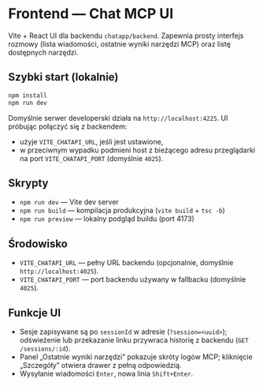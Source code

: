 # Frontend — Chat MCP UI

Vite + React UI dla backendu `chatapp/backend`. Zapewnia prosty interfejs rozmowy (lista wiadomości, ostatnie wyniki narzędzi MCP) oraz listę dostępnych narzędzi.

## Szybki start (lokalnie)

```bash
npm install
npm run dev
```

Domyślnie serwer developerski działa na `http://localhost:4225`. UI próbując połączyć się z backendem:
- użyje `VITE_CHATAPI_URL`, jeśli jest ustawione,
- w przeciwnym wypadku podmieni host z bieżącego adresu przeglądarki na port `VITE_CHATAPI_PORT` (domyślnie `4025`).

## Skrypty
- `npm run dev` — Vite dev server
- `npm run build` — kompilacja produkcyjna (`vite build` + `tsc -b`)
- `npm run preview` — lokalny podgląd buildu (port 4173)

## Środowisko
- `VITE_CHATAPI_URL` — pełny URL backendu (opcjonalnie, domyślnie `http://localhost:4025`).
- `VITE_CHATAPI_PORT` — port backendu używany w fallbacku (domyślnie `4025`).

## Funkcje UI
- Sesje zapisywane są po `sessionId` w adresie (`?session=<uuid>`); odświeżenie lub przekazanie linku przywraca historię z backendu (`GET /sessions/:id`).
- Panel „Ostatnie wyniki narzędzi” pokazuje skróty logów MCP; kliknięcie „Szczegóły” otwiera drawer z pełną odpowiedzią.
- Wysyłanie wiadomości `Enter`, nowa linia `Shift+Enter`.
